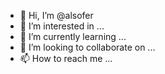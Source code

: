 - 👋 Hi, I’m @alsofer
- 👀 I’m interested in ...
- 🌱 I’m currently learning ...
- 💞️ I’m looking to collaborate on ...
- 📫 How to reach me ...

<!---
alsofer/alsofer is a ✨ special ✨ repository because its `README.md` (this file) appears on your GitHub profile.
You can click the Preview link to take a look at your changes.
--->

